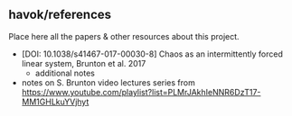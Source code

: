 ## havok/**references**

Place here all the papers & other resources about this project.

- \[DOI: 10.1038/s41467-017-00030-8\] Chaos as an intermittently forced linear system, Brunton et al. 2017
    - additional notes
- notes on S. Brunton video lectures series from https://www.youtube.com/playlist?list=PLMrJAkhIeNNR6DzT17-MM1GHLkuYVjhyt